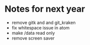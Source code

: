 # Notes for next year

* remove gitk and and git_kraken
* fix whitespace issue in atom 
* make /data read only
* remove screen saver
